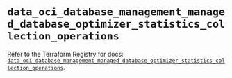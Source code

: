 # `data_oci_database_management_managed_database_optimizer_statistics_collection_operations`

Refer to the Terraform Registry for docs: [`data_oci_database_management_managed_database_optimizer_statistics_collection_operations`](https://registry.terraform.io/providers/oracle/oci/7.19.0/docs/data-sources/database_management_managed_database_optimizer_statistics_collection_operations).
